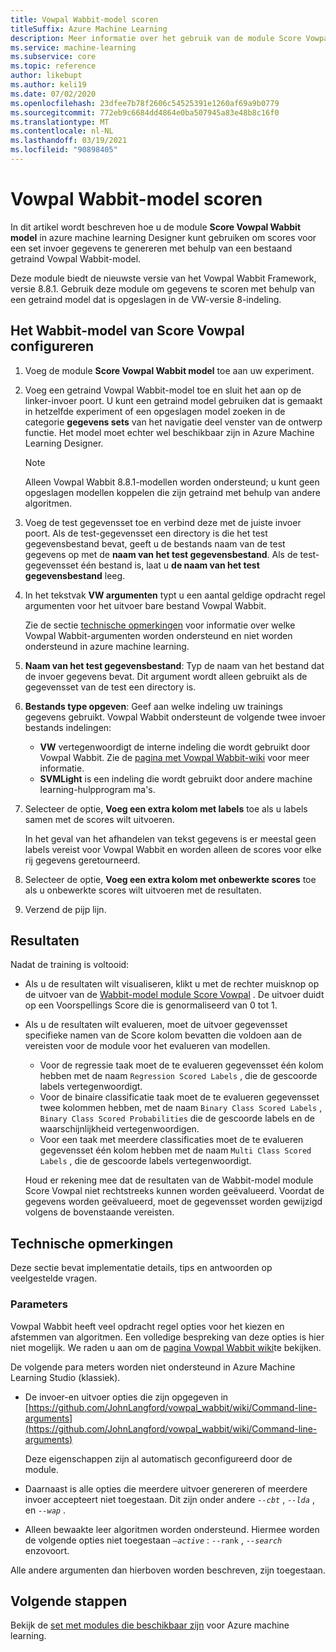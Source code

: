```yaml
---
title: Vowpal Wabbit-model scoren
titleSuffix: Azure Machine Learning
description: Meer informatie over het gebruik van de module Score Vowpal Wabbit model voor het genereren van scores voor een set invoer gegevens met behulp van een bestaand getraind Vowpal Wabbit-model.
ms.service: machine-learning
ms.subservice: core
ms.topic: reference
author: likebupt
ms.author: keli19
ms.date: 07/02/2020
ms.openlocfilehash: 23dfee7b78f2606c54525391e1260af69a9b0779
ms.sourcegitcommit: 772eb9c6684dd4864e0ba507945a83e48b8c16f0
ms.translationtype: MT
ms.contentlocale: nl-NL
ms.lasthandoff: 03/19/2021
ms.locfileid: "90898405"
---
```

# <a name="score-vowpal-wabbit-model"></a>Vowpal Wabbit-model scoren
In dit artikel wordt beschreven hoe u de module **Score Vowpal Wabbit model** in azure machine learning Designer kunt gebruiken om scores voor een set invoer gegevens te genereren met behulp van een bestaand getraind Vowpal Wabbit-model.  

Deze module biedt de nieuwste versie van het Vowpal Wabbit Framework, versie 8.8.1. Gebruik deze module om gegevens te scoren met behulp van een getraind model dat is opgeslagen in de VW-versie 8-indeling.  

## <a name="how-to-configure-score-vowpal-wabbit-model"></a>Het Wabbit-model van Score Vowpal configureren

1.  Voeg de module **Score Vowpal Wabbit model** toe aan uw experiment.  
  
2.  Voeg een getraind Vowpal Wabbit-model toe en sluit het aan op de linker-invoer poort. U kunt een getraind model gebruiken dat is gemaakt in hetzelfde experiment of een opgeslagen model zoeken in de categorie **gegevens sets** van het navigatie deel venster van de ontwerp functie. Het model moet echter wel beschikbaar zijn in Azure Machine Learning Designer.  
  
    > [!NOTE]
    > Alleen Vowpal Wabbit 8.8.1-modellen worden ondersteund; u kunt geen opgeslagen modellen koppelen die zijn getraind met behulp van andere algoritmen.
  
3.  Voeg de test gegevensset toe en verbind deze met de juiste invoer poort. Als de test-gegevensset een directory is die het test gegevensbestand bevat, geeft u de bestands naam van de test gegevens op met de **naam van het test gegevensbestand**. Als de test-gegevensset één bestand is, laat u **de naam van het test gegevensbestand** leeg.

4. In het tekstvak **VW argumenten** typt u een aantal geldige opdracht regel argumenten voor het uitvoer bare bestand Vowpal Wabbit.  

    Zie de sectie [technische opmerkingen](#technical-notes) voor informatie over welke Vowpal Wabbit-argumenten worden ondersteund en niet worden ondersteund in azure machine learning.  

5.  **Naam van het test gegevensbestand**: Typ de naam van het bestand dat de invoer gegevens bevat. Dit argument wordt alleen gebruikt als de gegevensset van de test een directory is.

6. **Bestands type opgeven**: Geef aan welke indeling uw trainings gegevens gebruikt. Vowpal Wabbit ondersteunt de volgende twee invoer bestands indelingen:  

   - **VW** vertegenwoordigt de interne indeling die wordt gebruikt door Vowpal Wabbit. Zie de [pagina met Vowpal Wabbit-wiki](https://github.com/JohnLangford/vowpal_wabbit/wiki/Input-format) voor meer informatie. 
   - **SVMLight** is een indeling die wordt gebruikt door andere machine learning-hulpprogram ma's. 

7. Selecteer de optie, **Voeg een extra kolom met labels** toe als u labels samen met de scores wilt uitvoeren.  

   In het geval van het afhandelen van tekst gegevens is er meestal geen labels vereist voor Vowpal Wabbit en worden alleen de scores voor elke rij gegevens geretourneerd.  

8. Selecteer de optie, **Voeg een extra kolom met onbewerkte scores** toe als u onbewerkte scores wilt uitvoeren met de resultaten.  

9. Verzend de pijp lijn.

## <a name="results"></a>Resultaten

Nadat de training is voltooid:

+ Als u de resultaten wilt visualiseren, klikt u met de rechter muisknop op de uitvoer van de [Wabbit-model module Score Vowpal](score-vowpal-wabbit-model.md) . De uitvoer duidt op een Voorspellings Score die is genormaliseerd van 0 tot 1. 

+ Als u de resultaten wilt evalueren, moet de uitvoer gegevensset specifieke namen van de Score kolom bevatten die voldoen aan de vereisten voor de module voor het evalueren van modellen.

  + Voor de regressie taak moet de te evalueren gegevensset één kolom hebben met de naam `Regression Scored Labels` , die de gescoorde labels vertegenwoordigt.
  + Voor de binaire classificatie taak moet de te evalueren gegevensset twee kolommen hebben, met de naam `Binary Class Scored Labels` , `Binary Class Scored Probabilities` die de gescoorde labels en de waarschijnlijkheid vertegenwoordigen.
  + Voor een taak met meerdere classificaties moet de te evalueren gegevensset één kolom hebben met de naam `Multi Class Scored Labels` , die de gescoorde labels vertegenwoordigt.

  Houd er rekening mee dat de resultaten van de Wabbit-model module Score Vowpal niet rechtstreeks kunnen worden geëvalueerd. Voordat de gegevens worden geëvalueerd, moet de gegevensset worden gewijzigd volgens de bovenstaande vereisten.

##  <a name="technical-notes"></a>Technische opmerkingen

Deze sectie bevat implementatie details, tips en antwoorden op veelgestelde vragen.

### <a name="parameters"></a>Parameters

Vowpal Wabbit heeft veel opdracht regel opties voor het kiezen en afstemmen van algoritmen. Een volledige bespreking van deze opties is hier niet mogelijk. We raden u aan om de [pagina Vowpal Wabbit wiki](https://github.com/JohnLangford/vowpal_wabbit/wiki/Command-line-arguments)te bekijken.  

De volgende para meters worden niet ondersteund in Azure Machine Learning Studio (klassiek).  

-   De invoer-en uitvoer opties die zijn opgegeven in [https://github.com/JohnLangford/vowpal_wabbit/wiki/Command-line-arguments](https://github.com/JohnLangford/vowpal_wabbit/wiki/Command-line-arguments)  
  
     Deze eigenschappen zijn al automatisch geconfigureerd door de module.  
  
-   Daarnaast is alle opties die meerdere uitvoer genereren of meerdere invoer accepteert niet toegestaan. Dit zijn onder andere *`--cbt`* , *`--lda`* , en *`--wap`* .  
  
-   Alleen bewaakte leer algoritmen worden ondersteund. Hiermee worden de volgende opties niet toegestaan *`–active`* : `--rank` , *`--search`* enzovoort.  

Alle andere argumenten dan hierboven worden beschreven, zijn toegestaan.

## <a name="next-steps"></a>Volgende stappen

Bekijk de [set met modules die beschikbaar zijn](module-reference.md) voor Azure machine learning. 